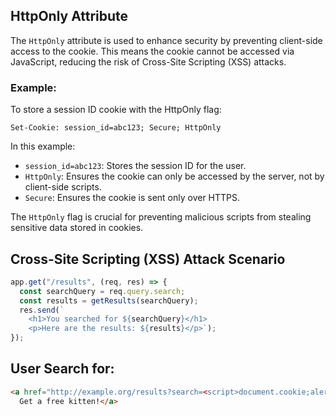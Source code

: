 ## **HttpOnly Attribute**

The `HttpOnly` attribute is used to enhance security by preventing client-side access to the cookie. This means the cookie cannot be accessed via JavaScript, reducing the risk of Cross-Site Scripting (XSS) attacks.

### Example:

To store a session ID cookie with the HttpOnly flag:

```http
Set-Cookie: session_id=abc123; Secure; HttpOnly
```

In this example:
- `session_id=abc123`: Stores the session ID for the user.
- `HttpOnly`: Ensures the cookie can only be accessed by the server, not by client-side scripts.
- `Secure`: Ensures the cookie is sent only over HTTPS.

The `HttpOnly` flag is crucial for preventing malicious scripts from stealing sensitive data stored in cookies.

## Cross-Site Scripting (XSS) Attack Scenario

```javascript
app.get("/results", (req, res) => {
  const searchQuery = req.query.search; 
  const results = getResults(searchQuery); 
  res.send(`
    <h1>You searched for ${searchQuery}</h1>
    <p>Here are the results: ${results}</p>`);
});
```

## User Search for:

```html
<a href="http://example.org/results?search=<script>document.cookie;alert(cookie);</script>"> 
  Get a free kitten!</a>
```